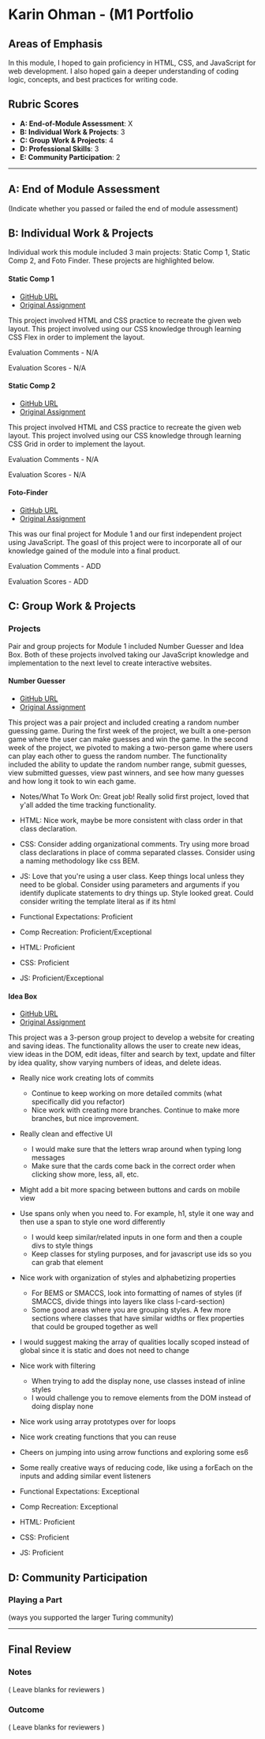 # Karin Ohman - (M1 Portfolio

## Areas of Emphasis

In this module, I hoped to gain proficiency in HTML, CSS, and JavaScript for web development. I also hoped gain a deeper understanding of coding logic, concepts, and best practices for writing code.

## Rubric Scores

* **A: End-of-Module Assessment**: X
* **B: Individual Work & Projects**: 3
* **C: Group Work & Projects**: 4
* **D: Professional Skills**: 3
* **E: Community Participation**: 2

-----------------------

## A: End of Module Assessment

(Indicate whether you passed or failed the end of module assessment)


## B: Individual Work & Projects

Individual work this module included 3 main projects: Static Comp 1, Static Comp 2, and Foto Finder. These projects are highlighted below.

#### Static Comp 1

* [GitHub URL](https://github.com/kaohman/ko-comp-challenge-1)
* [Original Assignment](http://frontend.turing.io/projects/m1-static-comp-1.html)

This project involved HTML and CSS practice to recreate the given web layout. This project involved using our CSS knowledge through learning CSS Flex in order to implement the layout.

Evaluation Comments - N/A

Evaluation Scores - N/A

#### Static Comp 2

* [GitHub URL](https://github.com/kaohman/ko-comp-challenge-2)
* [Original Assignment](http://frontend.turing.io/projects/m1-static-comp-2.html)

This project involved HTML and CSS practice to recreate the given web layout. This project involved using our CSS knowledge through learning CSS Grid in order to implement the layout.

Evaluation Comments - N/A

Evaluation Scores - N/A

#### Foto-Finder

* [GitHub URL](https://github.com/kaohman/foto-finder)
* [Original Assignment](http://frontend.turing.io/projects/foto-finder-final.html)

This was our final project for Module 1 and our first independent project using JavaScript. The goasl of this project were to incorporate all of our knowledge gained of the module into a final product.

Evaluation Comments - ADD

Evaluation Scores - ADD

## C: Group Work & Projects

### Projects

Pair and group projects for Module 1 included Number Guesser and Idea Box. Both of these projects involved taking our JavaScript knowledge and implementation to the next level to create interactive websites.

#### Number Guesser

* [GitHub URL](https://github.com/kaohman/num-guesser)
* [Original Assignment](http://frontend.turing.io/projects/number-guesser-doubles-wk2.html)

This project was a pair project and included creating a random number guessing game. During the first week of the project, we built a one-person game where the user can make guesses and win the game. In the second week of the project, we pivoted to making a two-person game where users can play each other to guess the random number. The functionality included the ability to update the random number range, submit guesses, view submitted guesses, view past winners, and see how many guesses and how long it took to win each game.

* Notes/What To Work On: Great job! Really solid first project, loved that y'all added the time tracking functionality.
* HTML: Nice work, maybe be more consistent with class order in that class declaration.
* CSS: Consider adding organizational comments. Try using more broad class declarations in place of comma separated classes. Consider using a naming methodology like css BEM.
* JS: Love that you're using a user class. Keep things local unless they need to be global. Consider using parameters and arguments if you identify duplicate statements to dry things up. Style looked great. Could consider writing the template literal as if its html

* Functional Expectations: Proficient
* Comp Recreation: Proficient/Exceptional
* HTML: Proficient
* CSS: Proficient
* JS: Proficient/Exceptional

#### Idea Box

* [GitHub URL](https://github.com/kaohman/idea-box)
* [Original Assignment](http://frontend.turing.io/projects/ideabox-triples.html)

This project was a 3-person group project to develop a website for creating and saving ideas. The functionality allows the user to create new ideas, view ideas in the DOM, edit ideas, filter and search by text, update and filter by idea quality, show varying numbers of ideas, and delete ideas.

* Really nice work creating lots of commits
  * Continue to keep working on more detailed commits (what specifically did you refactor)
  * Nice work with creating more branches. Continue to make more branches, but nice improvement.
* Really clean and effective UI
  * I would make sure that the letters wrap around when typing long messages
  * Make sure that the cards come back in the correct order when clicking show more, less, all, etc.
* Might add a bit more spacing between buttons and cards on mobile view
* Use spans only when you need to. For example, h1, style it one way and then use a span to style one word differently
  * I would keep similar/related inputs in one form and then a couple divs to style things
  * Keep classes for styling purposes, and for javascript use ids so you can grab that element
* Nice work with organization of styles and alphabetizing properties
  * For BEMS or SMACCS, look into formatting of names of styles (if SMACCS, divide things into layers like class l-card-section)
  * Some good areas where you are grouping styles. A few more sections where classes that have similar widths or flex properties that could be grouped together as well
* I would suggest making the array of qualities locally scoped instead of global since it is static and does not need to change
* Nice work with filtering
  * When trying to add the display none, use classes instead of inline styles
  * I would challenge you to remove elements from the DOM instead of doing display none
* Nice work using array prototypes over for loops
* Nice work creating functions that you can reuse
* Cheers on jumping into using arrow functions and exploring some es6
* Some really creative ways of reducing code, like using a forEach on the inputs and adding similar event listeners

* Functional Expectations: Exceptional
* Comp Recreation: Exceptional
* HTML: Proficient
* CSS: Proficient
* JS: Proficient

## D: Community Participation

### Playing a Part

(ways you supported the larger Turing community)

------------------

## Final Review

### Notes

( Leave blanks for reviewers )

### Outcome

( Leave blanks for reviewers )
